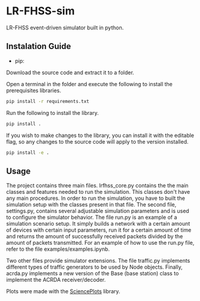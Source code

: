 # LR-FHSS-sim
LR-FHSS event-driven simulator built in python.

## Instalation Guide
* pip:
  
Download the source code and extract it to a folder.

Open a terminal in the folder and execute the following to install the prerequisites libraries.
  ```sh
  pip install -r requirements.txt
  ```

Run the following to install the library.
  ```sh
  pip install .
  ```

If you wish to make changes to the library, you can install it with the editable flag, so any changes to the source code will apply to the version installed.
  ```sh
  pip install -e .
  ```

## Usage

The project contains three main files. lrfhss_core.py contains the the main classes and features needed to run the simulation. This classes don't have any main procedures. In order to run the simulation, you have to built the simulation setup with the classes present in that file. The second file, settings.py, contains several adjustable simulation parameters and is used to configure the simulator behavior. The file run.py is an example of a simulation scenario setup. It simply builds a network with a certain amount of devices with certain input parameters, run it for a certain amount of time and returns the amount of successfully received packets divided by the amount of packets transmitted. For an example of how to use the run.py file, refer to the file examples/examples.ipynb.

Two other files provide simulator extensions. The file traffic.py implements different types of traffic generators to be used by Node objects. Finally, acrda.py implements a new version of the Base (base station) class to implement the ACRDA receiver/decoder.

Plots were made with the [SciencePlots](https://github.com/garrettj403/SciencePlots) library.
